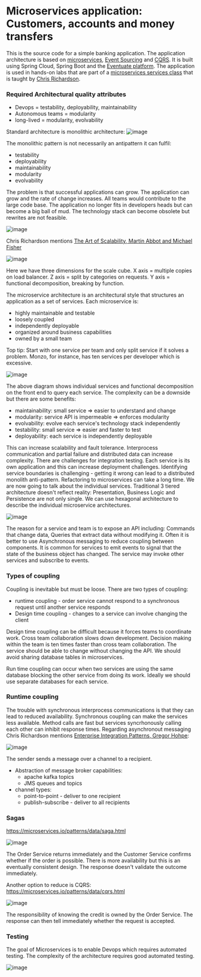 # Microservices application: Customers, accounts and money transfers

This is the source code for a simple banking application.
The application architecture is based on [microservices](http://microservices.io/patterns/microservices.html), [Event Sourcing](http://microservices.io/patterns/data/event-sourcing.html) and [CQRS](http://microservices.io/patterns/data/cqrs.html).
It is built using Spring Cloud, Spring Boot and the [Eventuate platform](http://eventuate.io/).
The application is used in hands-on labs that are part of a [microservices services class](http://www.chrisrichardson.net/training.html) that is taught by [Chris Richardson](http://www.chrisrichardson.net/about.html).


### Required Architectural quality attributes
- Devops = testability, deployability, maintainability
- Autonomous teams = modularity
- long-lived = modularity, evolvability

Standard architecture is monolithic architecture:
![image](https://user-images.githubusercontent.com/27693622/231139288-68a26bc6-fe05-4ca4-ba8e-67af8518549f.png)

The monolithic pattern is not necessarily an antipattern it can fulfil:
- testability
- deployability
- maintainability
- modularity
- evolvability

The problem is that successful applications can grow. The application can grow and the rate of change increases.
All teams would contribute to the large code base. The application no longer fits in developers heads but can
become a big ball of mud. The technology stack can become obsolete but rewrites are not feasible.

![image](https://user-images.githubusercontent.com/27693622/231146431-05bb818b-b1bb-4a83-a702-e82621a22d14.png)

Chris Richardson mentions [The Art of Scalability, Martin Abbot and Michael Fisher](https://www.amazon.co.uk/Art-Scalability-Architecture-Organizations-Enterprise-ebook/dp/B00YF0OSHC/ref=sr_1_1?crid=3AQNJRQUPUNQU&keywords=art+of+scalability&qid=1681212190&sprefix=art+of+scalability%2Caps%2C94&sr=8-1)

![image](https://user-images.githubusercontent.com/27693622/231148864-01b85caf-6bdf-4b11-861e-beb5ed6521be.png)

Here we have three dimensions for the scale cube. X axis = multiple copies on load balancer. Z axis = split by categories on requests.
Y axis = functional decomposition, breaking by function.

The microservice architecture is an architectural style that structures an application as a set of services. Each microservice is:
- highly maintainable and testable
- loosely coupled
- independently deployable
- organized around business capabilities
- owned by a small team

Top tip: Start with one service per team and only split service if it solves a problem. Monzo, for instance, has ten services per developer
which is excessive.

![image](https://user-images.githubusercontent.com/27693622/231155137-52de4117-5e7d-4e7a-8077-6edab00e0c16.png)

The above diagram shows individual services and functional decomposition on the front end to query each service. The complexity can be a downside
but there are some benefits:
- maintainability: small service => easier to understand and change
- modularity: service API is impermeable => enforces modularity
- evolvability: evolve each service's technology stack independently
- testability: small service => easier and faster to test
- deployability: each service is independently deployable

This can increase scalability and fault tolerance. Interprocess communication and partial failure and distributed data can increase complexity.
There are challenges for integration testing. Each service is its own application and this can increase deployment challenges.
Identifying service boundaries is challenging - getting it wrong can lead to a distributed monolith anti-pattern. Refactoring to microservices
can take a long time. We are now going to talk about the individual services. Traditional 3 tiered architecture doesn't reflect reality:
Presentation, Business Logic and Persistence are not only single. We can use hexagonal architecture to describe the individual microservice
architectures. 

![image](https://user-images.githubusercontent.com/27693622/231159986-c74647e8-ea1c-4abd-a756-585040524490.png)

The reason for a service and team is to expose an API including: Commands that change data, Queries that extract data without modifying it. Often it is
better to use Asynchronous messaging to reduce coupling between components. It is common for services to emit events to signal that the state of the business
object has changed. The service may invoke other services and subscribe to events.

### Types of coupling
Coupling is inevitable but must be loose. There are two types of coupling:
- runtime coupling - order service cannot respond to a synchronous request until another service responds
- Design time coupling - changes to a service can involve changing the client

Design time coupling can be difficult because it forces teams to coordinate work. Cross team collaboration slows down development. Decision making within the
team is ten times faster than cross team collaboration. The service should be able to change without changing the API. We should avoid sharing database tables in
microservices.

Run time coupling can occur when two services are using the same database blocking the other service from doing its work. Ideally we should use separate databases for
each service.

### Runtime coupling
The trouble with synchronous interprocess communications is that they can lead to reduced availability. Synchronous coupling can make the services less available.
Method calls are fast but services syncrhonously calling each other can inhibit response times. 
Regarding asynchronout messaging Chris Richardson mentions [Enterprise Integration Patterns, Gregor Hohpe](https://www.amazon.co.uk/Enterprise-Integration-Patterns-Designing-Addison-Wesley-ebook/dp/B007MQLL4E/ref=tmm_kin_swatch_0?_encoding=UTF8&qid=1681216342&sr=8-1):

![image](https://user-images.githubusercontent.com/27693622/231164747-7f1e3e81-362b-432a-93bc-c41d5726a724.png)

The sender sends a message over a channel to a recipient.
- Abstraction of message broker capabilities:
  - apache kafka topics
  - JMS queues and topics
- channel types:
  - point-to-point - deliver to one recipient
  - publish-subscribe - deliver to all recipients

### Sagas
https://microservices.io/patterns/data/saga.html

![image](https://user-images.githubusercontent.com/27693622/231169706-6658a4d2-004a-4ad2-9428-23627ca54811.png)

The Order Service returns immediately and the Customer Service confirms whether if the order is possible.
There is more availability but this is an eventually consistent design. The response doesn't validate the outcome immediately.

Another option to reduce is CQRS:
https://microservices.io/patterns/data/cqrs.html

![image](https://user-images.githubusercontent.com/27693622/231172329-ed4753dd-8652-4351-8d7d-bd4335532ac5.png)

The responsibility of knowing the credit is owned by the Order Service. The response can then tell immediately whether
the request is accepted.

### Testing
The goal of Microservices is to enable Devops which requires automated testing. The complexity of the architecture
requires good automated testing.

![image](https://user-images.githubusercontent.com/27693622/231181790-7facd428-5b0d-485d-b4b4-15e6429f52f0.png)


